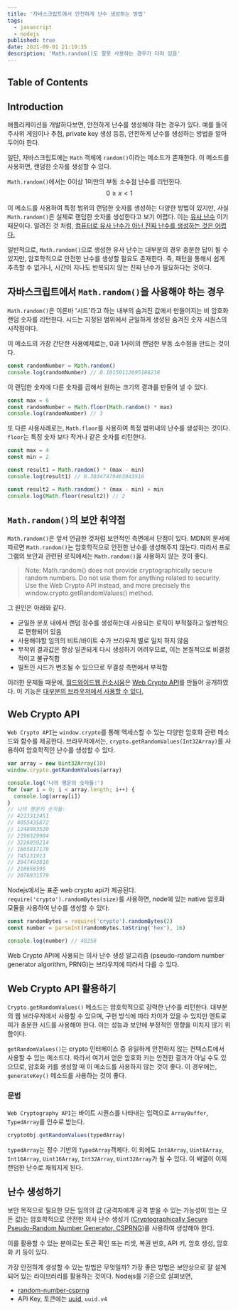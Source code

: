 ```yaml
---
title: '자바스크립트에서 안전하게 난수 생성하는 방법'
tags:
  - javascript
  - nodejs
published: true
date: 2021-09-01 21:19:35
description: 'Math.random()도 잘못 사용하는 경우가 더러 있음'
---
```


## Table of Contents

## Introduction

애플리케이션을 개발하다보면, 안전하게 난수를 생성해야 하는 경우가 있다. 예를 들어 주사위 게임이나 추첨, private key 생성 등등, 안전하게 난수를 생성하는 방법을 알아두어야 한다.

일단, 자바스크립트에는 `Math` 객체에 `random()`이라는 메소드가 존재한다. 이 메소드를 사용하면, 랜덤한 숫자를 생성할 수 있다.

`Math.random()`에서는 0이상 1미만의 부동 소수점 난수를 리턴한다. $$0 \geq x \lt 1$$

이 메소드를 사용하여 특정 범위의 랜덤한 숫자를 생성하는 다양한 방법이 있지만, 사실 `Math.random()`은 실제로 랜덤한 숫자롤 생성한다고 보기 어렵다. 이는 [유사 난수](https://ko.wikipedia.org/wiki/%EC%9C%A0%EC%82%AC%EB%82%9C%EC%88%98) 이기 때문이다. 알려진 것 처럼, [컴퓨터로 유사 난수가 아닌 진짜 난수를 생성하는 것은 어렵다.](https://en.wikipedia.org/wiki/Random_number_generation#Computational_methods)

일반적으로, `Math.random()`으로 생성한 유사 난수는 대부분의 경우 충분한 답이 될 수 있지만, 암호학적으로 안전한 난수를 생성할 필요도 존재한다. 즉, 패턴을 통해서 쉽게 추측할 수 없거나, 시간이 지나도 반복되지 않는 진짜 난수가 필요하다는 것이다.

## 자바스크립트에서 `Math.random()`을 사용해야 하는 경우

`Math.random()`은 이른바 '시드'라고 하는 내부의 숨겨진 값에서 만들어지는 비 암호화 랜덤 숫자를 리턴한다. 시드는 지정된 범위에서 균일하게 생성된 숨겨진 숫자 시퀀스의 시작점이다.

이 메소드의 가장 간단한 사용예제로는, 0과 1사이의 랜덤한 부동 소수점을 만드는 것이다.

```javascript
const randomNumber = Math.random()
console.log(randomNumber) // 0.10150112695188218
```

이 랜덤한 숫자에 다른 숫자를 곱해서 원하는 크기의 결과를 만들어 낼 수 있다.

```javascript
const max = 6
const randomNumber = Math.floor(Math.random() * max)
console.log(randomNumber) // 3
```

또 다른 사용사례로는, `Math.floor`를 사용하여 특정 범위내의 난수를 생성하는 것이다. `floor`는 특정 숫자 보다 작거나 같은 숫자를 리턴한다.

```javascript
const max = 4
const min = 2

const result1 = Math.random() * (max - min)
console.log(result1) // 0.30347479463943516

const result2 = Math.random() * (max - min) + min
console.log(Math.floor(result2)) // 2
```

## `Math.random()`의 보안 취약점

`Math.random()`은 앞서 언급한 것처럼 보안적인 측면에서 단점이 있다. MDN의 문서에 따르면 `Math.random()`는 암호학적으로 안전한 난수를 생성해주지 않는다. 따라서 프로그램의 보안과 관련된 로직에서는 `Math.random()`을 사용하지 않는 것이 좋다.

> Note: Math.random() does not provide cryptographically secure random numbers. Do not use them for anything related to security. Use the Web Crypto API instead, and more precisely the window.crypto.getRandomValues() method.

그 원인은 아래와 같다.

- 균일한 분포 내에서 랜덤 정수를 생성하는데 사용되는 로직이 부적절하고 일반적으로 편향되어 있음
- 사용해야할 임의의 비트/바이트 수가 브라우저 별로 일치 하지 않음
- 무작위 결과값은 항상 일관되게 다시 생성하기 어려우므로, 이는 본질적으로 비결정적이고 불규칙함
- 빌트인 시드가 변조될 수 있으므로 무결성 측면에서 부적합

이러한 문제들 때문에, [월드와이드웹 컨소시움](https://www.w3.org/)은 [Web Crypto API](https://www.w3.org/TR/WebCryptoAPI/)를 만들어 공개하였다. 이 기능은 [대부분의 브라우저에서 사용할 수 있다.](https://caniuse.com/cryptography)

## Web Crypto API

`Web Crypto API`는 `window.crypto`를 통해 엑세스할 수 있는 다양한 암호화 관련 메소드와 함수를 제공한다. 브라우저에서는, `crypto.getRandomValues(Int32Array)`를 사용하여 암호학적인 난수를 생성할 수 있다.

```javascript
var array = new Uint32Array(10)
window.crypto.getRandomValues(array)

console.log('나의 행운의 숫자들:')
for (var i = 0; i < array.length; i++) {
  console.log(array[i])
}
// 나의 행운의 숫자들:
// 4213312451
// 4055435872
// 1248983520
// 2190329984
// 3226059214
// 1665817179
// 745131913
// 3947493810
// 218658595
// 2076931579
```

Nodejs에서는 표준 web crypto api가 제공된다. `require('crypto').randomBytes(size)`를 사용하면, node에 있는 native 암호화 모듈을 사용하여 난수를 생성할 수 있다.

```javascript
const randomBytes = require('crypto').randomBytes(2)
const number = parseInt(randomBytes.toString('hex'), 16)

console.log(number) // 40358
```

Web Crypto API에 사용되는 의사 난수 생성 알고리즘 (pseudo-random number generator algorithm, PRNG)는 브라우저에 따라서 다를 수 있다.

## Web Crypto API 활용하기

`Crypto.getRandomValues()` 메소드는 암호학적으로 강력한 난수를 리턴한다. 대부분의 웹 브라우저에서 사용할 수 있으며, 구현 방식에 따라 차이가 있을 수 있지만 엔트로피가 충분한 시드를 사용해야 한다. 이는 성능과 보안에 부정적인 영향을 미치지 않기 위함이다.

`getRandomValues()`는 crypto 인터페이스 중 유일하게 안전하지 않는 컨텍스트에서 사용할 수 있는 메소드다. 따라서 여기서 얻은 암호화 키는 안전한 결과가 아닐 수도 있으므로, 암호화 키를 생성할 때 이 메소드를 사용하지 않는 것이 좋다. 이 경우에는, `generateKey()` 메소드를 사용하는 것이 좋다.

### 문법

`Web Cryptography API`는 바이트 시퀀스를 나타내는 입력으로 `ArrayBuffer`, `TypedArray`를 인수로 받는다.

```javascript
cryptoObj.getRandomValues(typedArray)
```

`typedArray`는 정수 기반의 `TypedArray`객체다. 이 외에도 `Int8Array`, `Uint8Array`, `Int16Array`, `Uint16Array`, `Int32Array`, `Uint32Array`가 될 수 있다. 이 배열이 이제 랜덤한 난수로 채워지게 된다.

## 난수 생성하기

보안 목적으로 필요한 모든 임의의 값 (공격자에게 공격 받을 수 있는 가능성이 있는 모든 값)는 암호학적으로 안전한 의사 난수 생성기 ([Cryptographically Secure Pseudo-Random Number Generator, CSPRNG](https://en.wikipedia.org/wiki/Cryptographically-secure_pseudorandom_number_generator))를 사용하여 생성해야 한다.

이를 활용할 수 있는 분야로는 토큰 확인 또는 리셋, 복권 번호, API 키, 암호 생성, 암호화 키 등이 있다.

가장 안전하게 생성할 수 있는 방법은 무엇일까? 가장 좋은 방법은 보안상으로 잘 설계 되어 있는 라이브러리를 활용하는 것이다. Nodejs를 기준으로 살펴보면,

- [random-number-csprng](https://www.npmjs.com/package/random-number-csprng)
- API Key, 토큰에는 [uuid](https://www.npmjs.com/package/uuid), `uuid.v4`

